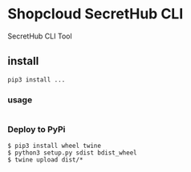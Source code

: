 # Shopcloud SecretHub CLI

SecretHub CLI Tool

## install

```
pip3 install ...
```

### usage

```

```

### Deploy to PyPi

```
$ pip3 install wheel twine
$ python3 setup.py sdist bdist_wheel
$ twine upload dist/* 
```